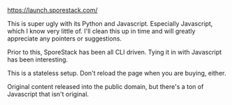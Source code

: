 https://launch.sporestack.com/

This is super ugly with its Python and Javascript. Especially Javascript, which I know very little of. I'll clean this up in time and will greatly appreciate any pointers or suggestions.

Prior to this, SporeStack has been all CLI driven. Tying it in with Javascript has been interesting.

This is a stateless setup. Don't reload the page when you are buying, either.

Original content released into the public domain, but there's a ton of Javascript that isn't original.

